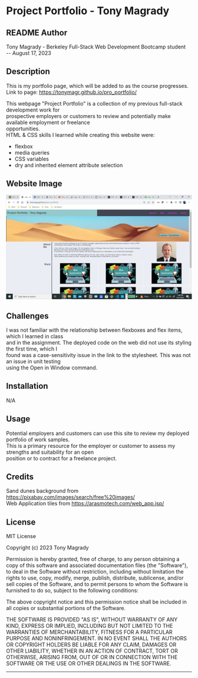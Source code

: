 # Project Portfolio - Tony Magrady

## README Author
Tony Magrady - Berkeley Full-Stack Web Development Bootcamp student <br>
-- August 17, 2023

## Description
This is my portfolio page, which will be added to as the course progresses. <br>
Link to page: https://tonymagr.github.io/pro_portfolio/

This webpage "Project Portfolio" is a collection of my previous full-stack development work for <br>
prospective employers or customers to review and potentially make available employment or freelance <br>
opportunities. <br>
HTML & CSS skills I learned while creating this website were:
- flexbox
- media queries
- CSS variables
- dry and inherited element attribute selection

## Website Image
![Website Image](./Assets/images/webpage-img.jpg)

## Challenges
I was not familiar with the relationship between flexboxes and flex items, which I learned in class <br>
and in the assignment. The deployed code on the web did not use its styling the first time, which I <br>
found was a case-sensitivity issue in the link to the stylesheet. This was not an issue in unit testing <br>
using the Open in Window command.

## Installation
N/A

## Usage
Potential employers and customers can use this site to review my deployed portfolio of work samples. <br>
This is a primary resource for the employer or customer to assess my strengths and suitability for an open <br>
position or to contract for a freelance project.

## Credits
Sand dunes background from https://pixabay.com/images/search/free%20images/ <br>
Web Application tiles from https://arasmotech.com/web_app.jsp/

## License
MIT License

Copyright (c) 2023 Tony Magrady

Permission is hereby granted, free of charge, to any person obtaining a copy
of this software and associated documentation files (the "Software"), to deal
in the Software without restriction, including without limitation the rights
to use, copy, modify, merge, publish, distribute, sublicense, and/or sell
copies of the Software, and to permit persons to whom the Software is
furnished to do so, subject to the following conditions:

The above copyright notice and this permission notice shall be included in all
copies or substantial portions of the Software.

THE SOFTWARE IS PROVIDED "AS IS", WITHOUT WARRANTY OF ANY KIND, EXPRESS OR
IMPLIED, INCLUDING BUT NOT LIMITED TO THE WARRANTIES OF MERCHANTABILITY,
FITNESS FOR A PARTICULAR PURPOSE AND NONINFRINGEMENT. IN NO EVENT SHALL THE
AUTHORS OR COPYRIGHT HOLDERS BE LIABLE FOR ANY CLAIM, DAMAGES OR OTHER
LIABILITY, WHETHER IN AN ACTION OF CONTRACT, TORT OR OTHERWISE, ARISING FROM,
OUT OF OR IN CONNECTION WITH THE SOFTWARE OR THE USE OR OTHER DEALINGS IN THE
SOFTWARE.

---